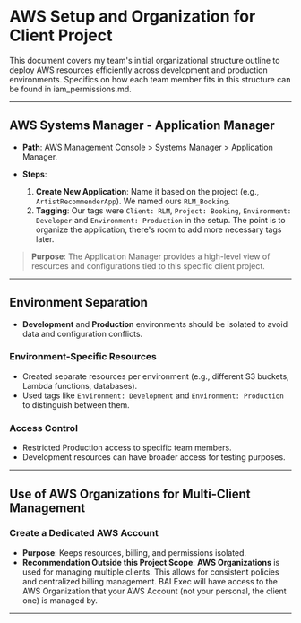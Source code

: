 # AWS Setup and Organization for Client Project

This document covers my team's initial organizational structure outline to deploy AWS resources efficiently across development and production environments. Specifics on how each team member fits in this structure can be found in iam_permissions.md.

---

## AWS Systems Manager - Application Manager

- **Path**: AWS Management Console > Systems Manager > Application Manager.
- **Steps**:

    1. **Create New Application**: Name it based on the project (e.g., `ArtistRecommenderApp`). We named ours `RLM_Booking`.
    2. **Tagging**: Our tags were `Client: RLM`, `Project: Booking`, `Environment: Developer` and `Environment: Production` in the setup. The point is to organize the application, there's room to add more necessary tags later.

> **Purpose**: The Application Manager provides a high-level view of resources and configurations tied to this specific client project.

---

## Environment Separation

- **Development** and **Production** environments should be isolated to avoid data and configuration conflicts.

### Environment-Specific Resources

- Created separate resources per environment (e.g., different S3 buckets, Lambda functions, databases).
- Used tags like `Environment: Development` and `Environment: Production` to distinguish between them.

### Access Control

- Restricted Production access to specific team members.
- Development resources can have broader access for testing purposes.

---

## Use of AWS Organizations for Multi-Client Management

### Create a Dedicated AWS Account

- **Purpose**: Keeps resources, billing, and permissions isolated.
- **Recommendation Outside this Project Scope**: **AWS Organizations** is used for managing multiple clients. This allows for consistent policies and centralized billing management. BAI Exec will have access to the AWS Organization that your AWS Account (not your personal, the client one) is managed by.

---
